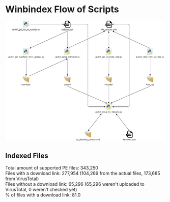 # Winbindex Flow of Scripts

![winbindex-scripts-flow.png](winbindex-scripts-flow.png)

## Indexed Files

<!--FileStats-->
Total amount of supported PE files: 343,250  
Files with a download link: 277,954 (104,269 from the actual files, 173,685 from VirusTotal)  
Files without a download link: 65,296 (65,296 weren't uploaded to VirusTotal, 0 weren't checked yet)  
% of files with a download link: 81.0  
<!--/FileStats-->
